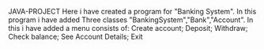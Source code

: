 JAVA-PROJECT
Here i have created a program for "Banking System". In this program i have added Three classes "BankingSystem","Bank","Account". In this i have added a menu consists of: Create account; Deposit; Withdraw; Check balance; See Account Details; Exit
